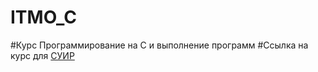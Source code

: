# ITMO_C
#Курс Программирование на C и выполнение программ
#Cсылка на курс для [СУИР](https://stepik.org/join-class/d86b5a8b9d1dcf371dde5e496098c4319f585012)
